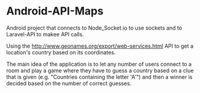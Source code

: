 # Android-API-Maps
Android project that connects to Node_Socket.io to use sockets and to Laravel-API to makee API calls. 

Using the http://www.geonames.org/export/web-services.html API to get a location's country based on its coordinates.

The main idea of the application is to let any number of users connect to a room and play a game where they 
have to guess a country based on a clue that is given (e.g. "Countries containing the letter 'A'") and then a winner 
is decided based on the number of correct guesses.
